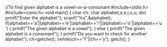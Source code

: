 //To find given alphabet is a vowel-or-a-consonant
#include<stdio.h>
#include<conio.h>
void main()
{
char ch;
char alphabet,a,e,i,o,u;
do{
printf("Enter the alphabet");
scanf("%s",&alphabet);
if(alphabet=='a'||alphabet=='e'||alphabet=='i'||alphabet=='o'||alphabet=='u')
{
printf("The given alphabet is a vowel");
}
else
{
printf("The given alphabet is a consonant");
}
printf("Do you want to check for another alphabet");
ch=getche();
}while(ch=='Y'||ch=='y');
getch();
}
